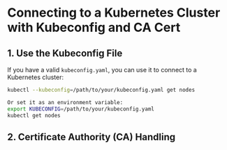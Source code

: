# Connecting to a Kubernetes Cluster with Kubeconfig and CA Cert

## 1. Use the Kubeconfig File

If you have a valid `kubeconfig.yaml`, you can use it to connect to a Kubernetes cluster:

```bash
kubectl --kubeconfig=/path/to/your/kubeconfig.yaml get nodes

Or set it as an environment variable:
export KUBECONFIG=/path/to/your/kubeconfig.yaml
kubectl get nodes
```
## 2. Certificate Authority (CA) Handling
